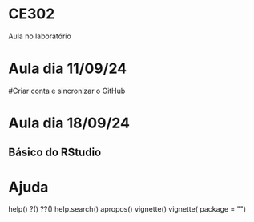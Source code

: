 # CE302
Aula no laboratório

# Aula dia 11/09/24
#Criar conta e sincronizar o GitHub

# Aula dia 18/09/24
## Básico do RStudio

# Ajuda
help()
?()
??()
help.search()
apropos()
vignette()
vignette( package = "")
